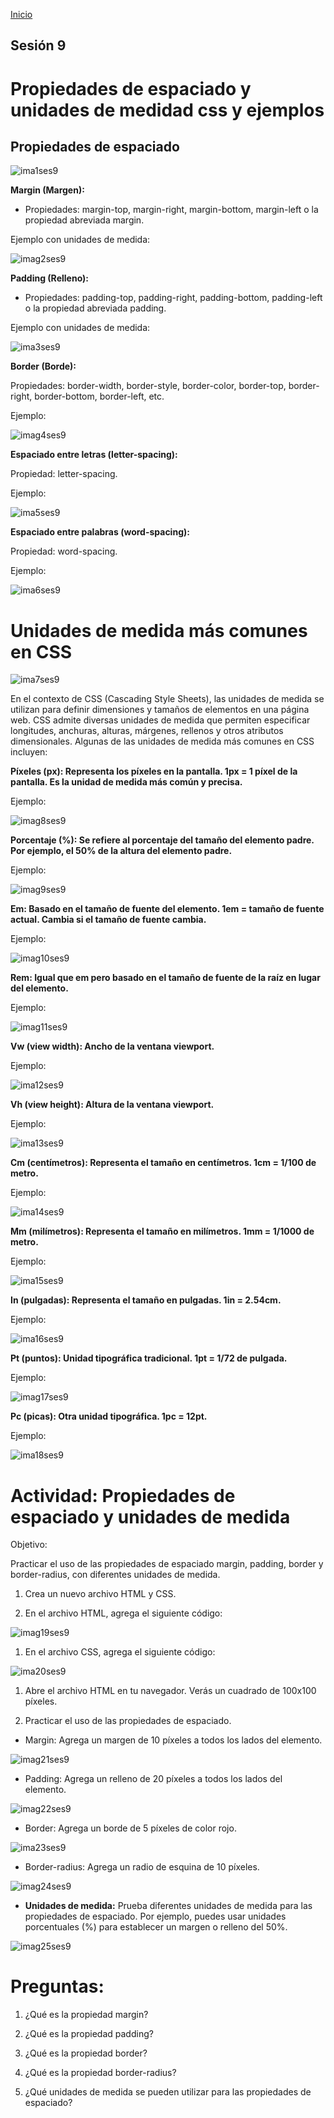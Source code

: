 <!-- No borrar o modificar -->
[Inicio](./index.md)

## Sesión 9 


<!-- Su documentación aquí -->


# **Propiedades de espaciado y unidades de medidad css y ejemplos**


## **Propiedades de espaciado**

![ima1ses9](image-85.png)

**Margin (Margen):**

- Propiedades: margin-top, margin-right, margin-bottom, margin-left o la propiedad abreviada margin.

Ejemplo con unidades de medida:

![imag2ses9](image-86.png)

**Padding (Relleno):**

- Propiedades: padding-top, padding-right, padding-bottom, padding-left o la propiedad abreviada padding.

Ejemplo con unidades de medida:

![ima3ses9](image-87.png)

**Border (Borde):**

Propiedades: border-width, border-style, border-color, border-top, border-right, border-bottom, border-left, etc.

Ejemplo:

![imag4ses9](image-88.png)

**Espaciado entre letras (letter-spacing):**

Propiedad: letter-spacing.

Ejemplo:

![ima5ses9](image-89.png)

**Espaciado entre palabras (word-spacing):**

Propiedad: word-spacing.

Ejemplo:

![ima6ses9](image-90.png)


# **Unidades de medida más comunes en CSS**

![ima7ses9](image-91.png)


En el contexto de CSS (Cascading Style Sheets), las unidades de medida se utilizan para definir dimensiones y tamaños de elementos en una página web. CSS admite diversas unidades de medida que permiten especificar longitudes, anchuras, alturas, márgenes, rellenos y otros atributos dimensionales. Algunas de las unidades de medida más comunes en CSS incluyen:

**Píxeles (px): Representa los píxeles en la pantalla. 1px = 1 píxel de la pantalla. Es la unidad de medida más común y precisa.**

Ejemplo:

![imag8ses9](image-92.png)

**Porcentaje (%): Se refiere al porcentaje del tamaño del elemento padre. Por ejemplo, el 50% de la altura del elemento padre.**

Ejemplo:

![imag9ses9](image-93.png)

**Em: Basado en el tamaño de fuente del elemento. 1em = tamaño de fuente actual. Cambia si el tamaño de fuente cambia.**

Ejemplo:

![imag10ses9](image-94.png)

**Rem: Igual que em pero basado en el tamaño de fuente de la raíz <html> en lugar del elemento.**

Ejemplo:

![imag11ses9](image-95.png)

**Vw (view width): Ancho de la ventana viewport.**

Ejemplo:

![ima12ses9](image-96.png)

**Vh (view height): Altura de la ventana viewport.**

Ejemplo:

![ima13ses9](image-97.png)

**Cm (centímetros): Representa el tamaño en centímetros. 1cm = 1/100 de metro.**

Ejemplo:

![ima14ses9](image-98.png)

**Mm (milímetros): Representa el tamaño en milímetros. 1mm = 1/1000 de metro.**

Ejemplo:

![ima15ses9](image-99.png)

**In (pulgadas): Representa el tamaño en pulgadas. 1in = 2.54cm.**

Ejemplo:

![ima16ses9](image-100.png)

**Pt (puntos): Unidad tipográfica tradicional. 1pt = 1/72 de pulgada.**

Ejemplo:

![imag17ses9](image-101.png)

**Pc (picas): Otra unidad tipográfica. 1pc = 12pt.**

Ejemplo:

![ima18ses9](image-102.png)


# **Actividad: Propiedades de espaciado y unidades de medida**

Objetivo:

Practicar el uso de las propiedades de espaciado margin, padding, border y border-radius, con diferentes unidades de medida.

1. Crea un nuevo archivo HTML y CSS.

1. En el archivo HTML, agrega el siguiente código:

![imag19ses9](image-103.png)

1. En el archivo CSS, agrega el siguiente código:

![ima20ses9](image-104.png)

1. Abre el archivo HTML en tu navegador. Verás un cuadrado de 100x100 píxeles.

1. Practicar el uso de las propiedades de espaciado.

- Margin: Agrega un margen de 10 píxeles a todos los lados del elemento.

![imag21ses9](image-105.png)

- Padding: Agrega un relleno de 20 píxeles a todos los lados del elemento.

![imag22ses9](image-106.png)

- Border: Agrega un borde de 5 píxeles de color rojo.

![ima23ses9](image-107.png)

- Border-radius: Agrega un radio de esquina de 10 píxeles.

![imag24ses9](image-108.png)

- **Unidades de medida:** Prueba diferentes unidades de medida para las propiedades de espaciado. Por ejemplo, puedes usar unidades porcentuales (%) para establecer un margen o relleno del 50%.

![imag25ses9](image-109.png)


# **Preguntas:**

1. ¿Qué es la propiedad margin?

1. ¿Qué es la propiedad padding?

1. ¿Qué es la propiedad border?

1. ¿Qué es la propiedad border-radius?

1. ¿Qué unidades de medida se pueden utilizar para las propiedades de espaciado?

